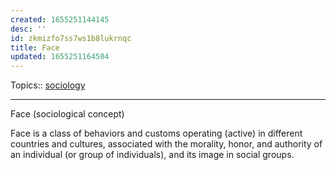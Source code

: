 ```yaml
---
created: 1655251144145
desc: ''
id: zkmizfo7ss7ws1b8lukrnqc
title: Face
updated: 1655251164504
---
```

   
Topics::  [sociology](../topics/sociology.md)   
   
   
---   
   
Face (sociological concept)   
   
Face is a class of behaviors and customs operating (active) in different countries and cultures, associated with the morality, honor, and authority of an individual (or group of individuals), and its image in social groups.